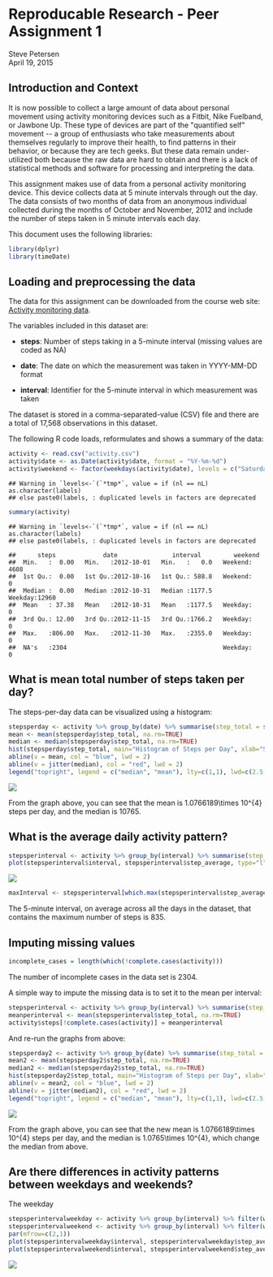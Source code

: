 # Reproducable Research - Peer Assignment 1
Steve Petersen  
April 19, 2015  

## Introduction and Context

It is now possible to collect a large amount of data about personal movement using activity monitoring devices such as a Fitbit, Nike Fuelband, or Jawbone Up. These type of devices are part of the "quantified self" movement -- a group of enthusiasts who take measurements about themselves regularly to improve their health, to find patterns in their behavior, or because they are tech geeks. But these data remain under-utilized both because the raw data are hard to obtain and there is a lack of statistical methods and software for processing and interpreting the data.

This assignment makes use of data from a personal activity monitoring device. This device collects data at 5 minute intervals through out the day. The data consists of two months of data from an anonymous individual collected during the months of October and November, 2012 and include the number of steps taken in 5 minute intervals each day.

This document uses the following libraries:

```r
library(dplyr)
library(timeDate)
```

## Loading and preprocessing the data

The data for this assignment can be downloaded from the course web site: [Activity monitoring data](https://d396qusza40orc.cloudfront.net/repdata%2Fdata%2Factivity.zip).

The variables included in this dataset are:

* __steps__: Number of steps taking in a 5-minute interval (missing values are coded as NA)

* __date__: The date on which the measurement was taken in YYYY-MM-DD format
  
* __interval__: Identifier for the 5-minute interval in which measurement was taken

The dataset is stored in a comma-separated-value (CSV) file and there are a total of 17,568 observations in this dataset.

The following R code loads, reformulates and shows a summary of the data:

```r
activity <- read.csv("activity.csv")
activity$date <- as.Date(activity$date, format = "%Y-%m-%d")
activity$weekend <- factor(weekdays(activity$date), levels = c("Saturday", "Sunday", "Monday", "Tuesday", "Wednesday", "Thursday", "Friday"), labels = c("Weekend", "Weekend", "Weekday", "Weekday", "Weekday", "Weekday", "Weekday"))
```

```
## Warning in `levels<-`(`*tmp*`, value = if (nl == nL) as.character(labels)
## else paste0(labels, : duplicated levels in factors are deprecated
```

```r
summary(activity)
```

```
## Warning in `levels<-`(`*tmp*`, value = if (nl == nL) as.character(labels)
## else paste0(labels, : duplicated levels in factors are deprecated
```

```
##      steps             date               interval         weekend     
##  Min.   :  0.00   Min.   :2012-10-01   Min.   :   0.0   Weekend: 4608  
##  1st Qu.:  0.00   1st Qu.:2012-10-16   1st Qu.: 588.8   Weekend:    0  
##  Median :  0.00   Median :2012-10-31   Median :1177.5   Weekday:12960  
##  Mean   : 37.38   Mean   :2012-10-31   Mean   :1177.5   Weekday:    0  
##  3rd Qu.: 12.00   3rd Qu.:2012-11-15   3rd Qu.:1766.2   Weekday:    0  
##  Max.   :806.00   Max.   :2012-11-30   Max.   :2355.0   Weekday:    0  
##  NA's   :2304                                           Weekday:    0
```


## What is mean total number of steps taken per day?

The steps-per-day data can be visualized using a histogram:

```r
stepsperday <- activity %>% group_by(date) %>% summarise(step_total = sum(steps))
mean <- mean(stepsperday$step_total, na.rm=TRUE)
median <- median(stepsperday$step_total, na.rm=TRUE)
hist(stepsperday$step_total, main="Histogram of Steps per Day", xlab="Steps", ylab="Frequency")
abline(v = mean, col = "blue", lwd = 2)
abline(v = jitter(median), col = "red", lwd = 2)
legend("topright", legend = c("median", "mean"), lty=c(1,1), lwd=c(2.5,2.5), col = c("red", "blue"))
```

![](ReproResearchAssignment1_files/figure-html/unnamed-chunk-3-1.png) 

From the graph above, you can see that the mean is 1.0766189\times 10^{4} steps per day, and the median is 10765.



## What is the average daily activity pattern?

```r
stepsperinterval <- activity %>% group_by(interval) %>% summarise(step_average = mean(steps, na.rm=TRUE))
plot(stepsperinterval$interval, stepsperinterval$step_average, type="l", main="Steps per interval", xlab="Interval", ylab="Number of Steps")
```

![](ReproResearchAssignment1_files/figure-html/unnamed-chunk-4-1.png) 

```r
maxInterval <- stepsperinterval[which.max(stepsperinterval$step_average),]$interval
```

The 5-minute interval, on average across all the days in the dataset, that contains the maximum number of steps is 835.


## Imputing missing values

```r
incomplete_cases = length(which(!complete.cases(activity)))
```

The number of incomplete cases in the data set is 2304.

A simple way to impute the missing data is to set it to the mean per interval:


```r
stepsperinterval <- activity %>% group_by(interval) %>% summarise(step_total = sum(steps))
meanperinterval <- mean(stepsperinterval$step_total, na.rm=TRUE)
activity$steps[!complete.cases(activity)] = meanperinterval
```

And re-run the graphs from above:


```r
stepsperday2 <- activity %>% group_by(date) %>% summarise(step_total = sum(steps))
mean2 <- mean(stepsperday2$step_total, na.rm=TRUE)
median2 <- median(stepsperday2$step_total, na.rm=TRUE)
hist(stepsperday2$step_total, main="Histogram of Steps per Day", xlab="Steps", ylab="Frequency")
abline(v = mean2, col = "blue", lwd = 2)
abline(v = jitter(median2), col = "red", lwd = 2)
legend("topright", legend = c("median", "mean"), lty=c(1,1), lwd=c(2.5,2.5), col = c("red", "blue"))
```

![](ReproResearchAssignment1_files/figure-html/unnamed-chunk-7-1.png) 

From the graph above, you can see that the new mean is 1.0766189\times 10^{4} steps per day, and the median is 1.0765\times 10^{4}, which change the median from above.


## Are there differences in activity patterns between weekdays and weekends?

The weekday 


```r
stepsperintervalweekday <- activity %>% group_by(interval) %>% filter(weekend=="Weekday") %>% summarise(step_average = mean(steps, na.rm=TRUE))
stepsperintervalweekend <- activity %>% group_by(interval) %>% filter(weekend=="Weekend") %>% summarise(step_average = mean(steps, na.rm=TRUE))
par(mfrow=c(2,1))
plot(stepsperintervalweekday$interval, stepsperintervalweekday$step_average, type="l", main="Steps per interval on Weekdays", xlab="Interval", ylab="Number of Steps")
plot(stepsperintervalweekend$interval, stepsperintervalweekend$step_average, type="l", main="Steps per interval on Weekends", xlab="Interval", ylab="Number of Steps")
```

![](ReproResearchAssignment1_files/figure-html/unnamed-chunk-8-1.png) 
